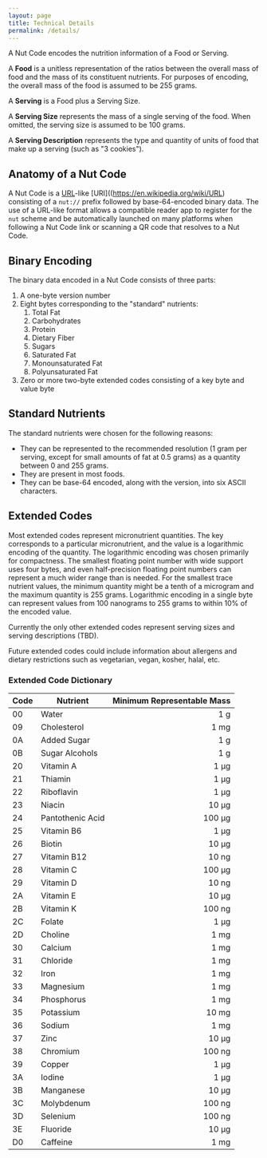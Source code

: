 ```yaml
---
layout: page
title: Technical Details
permalink: /details/
---
```


A Nut Code encodes the nutrition information of a Food or Serving.

A **Food** is a unitless representation of the ratios between the overall mass of food and the mass of its constituent nutrients. For purposes of encoding, the overall mass of the food is assumed to be 255 grams. 

A **Serving** is a Food plus a Serving Size.

A **Serving Size** represents the mass of a single serving of the food. When omitted, the serving size is assumed to be 100 grams. 

A **Serving Description** represents the type and quantity of units of food that make up a serving (such  as "3 cookies"). 

## Anatomy of a Nut Code

A Nut Code is a [URL](https://en.wikipedia.org/wiki/URL)-like [URI]((https://en.wikipedia.org/wiki/URL) consisting of a `nut://` prefix followed by base-64-encoded binary data. The use of a URL-like format allows a compatible reader app to register for the `nut` scheme and be automatically launched on many platforms when following a Nut Code link or scanning a QR code that resolves to a Nut Code. 

## Binary Encoding

The binary data encoded in a Nut Code consists of three parts:

1. A one-byte version number
2. Eight bytes corresponding to the "standard" nutrients:
    1. Total Fat
    2. Carbohydrates
    3. Protein
    4. Dietary Fiber
    5. Sugars
    6. Saturated Fat
    7. Monounsaturated Fat
    8. Polyunsaturated Fat
3. Zero or more two-byte extended codes consisting of a key byte and value byte

## Standard Nutrients

The standard nutrients were chosen for the following reasons:

- They can be represented to the recommended resolution (1 gram per serving, except for small amounts of fat at 0.5 grams) as a quantity between 0 and 255 grams. 
- They are present in most foods.
- They can be base-64 encoded, along with the version, into six ASCII characters.

## Extended Codes

Most extended codes represent micronutrient quantities. The key corresponds to a particular micronutrient, and the value is a logarithmic encoding of the quantity. The logarithmic encoding was chosen primarily for compactness. The smallest floating point number with wide support uses four bytes, and even half-precision floating point numbers can represent a much wider range than is needed. For the smallest trace nutrient values, the minimum quantity might be a tenth of a microgram and the maximum quantity is 255 grams. Logarithmic encoding in a single byte can represent values from 100 nanograms to 255 grams to within 10% of the encoded value. 

Currently the only other extended codes represent serving sizes and serving descriptions (TBD). 

Future extended codes could include information about allergens and dietary restrictions such as vegetarian, vegan, kosher, halal, etc. 

### Extended Code Dictionary

| Code | Nutrient       | Minimum Representable Mass |
|------|----------------|-------------------------------:|
|00|Water|1 g|
|09|Cholesterol|1 mg|
|0A|Added Sugar|1 g|
|0B|Sugar Alcohols|1 g|
|20|Vitamin A|1 µg|
|21|Thiamin|1 µg|
|22|Riboflavin|1 µg|
|23|Niacin|10 µg|
|24|Pantothenic Acid|100 µg|
|25|Vitamin B6|1 µg|
|26|Biotin|10 µg|
|27|Vitamin B12|10 ng|
|28|Vitamin C|100 µg|
|29|Vitamin D|10 ng|
|2A|Vitamin E|10 µg|
|2B|Vitamin K|100 ng|
|2C|Folate|1 µg|
|2D|Choline|1 mg|
|30|Calcium|1 mg|
|31|Chloride|1 mg|
|32|Iron|1 mg|
|33|Magnesium|1 mg|
|34|Phosphorus|1 mg|
|35|Potassium|10 mg|
|36|Sodium|1 mg|
|37|Zinc|10 µg|
|38|Chromium|100 ng|
|39|Copper|1 µg|
|3A|Iodine|1 µg|
|3B|Manganese|10 µg|
|3C|Molybdenum|100 ng|
|3D|Selenium|100 ng|
|3E|Fluoride|10 µg|
|D0|Caffeine|1 mg|
